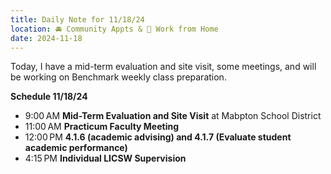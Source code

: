 ```yaml
---
title: Daily Note for 11/18/24
location: 🚘 Community Appts & 🏡 Work from Home
date: 2024-11-18
---
```

Today, I have a mid-term evaluation and site visit, some meetings, and will be working on Benchmark weekly class preparation.

**Schedule 11/18/24**

- 9:00 AM **Mid-Term Evaluation and Site Visit** at Mabpton School District
- 11:00 AM **Practicum Faculty Meeting**
- 12:00 PM **4.1.6 (academic advising) and 4.1.7 (Evaluate student academic performance)**
- 4:15 PM **Individual LICSW Supervision**